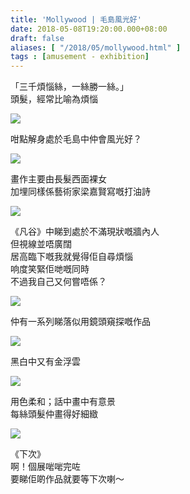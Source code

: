```yaml
---
title: 'Mollywood | 毛島風光好'
date: 2018-05-08T19:20:00.000+08:00
draft: false
aliases: [ "/2018/05/mollywood.html" ]
tags : [amusement - exhibition]
---
```


「三千煩惱絲，一絲勝一絲。」  
頭髮，經常比喻為煩惱  

![](/images/mollywood.jpg)

咁點解身處於毛島中仲會風光好？  

![](https://c1.staticflickr.com/1/945/41927903702_152e388b91_z.jpg)

畫作主要由長髮西面裸女  
加埋同樣係藝術家梁嘉賢寫嘅打油詩  

![](https://c1.staticflickr.com/1/946/41927903262_dc88938551_z.jpg)

《凡谷》中睇到處於不滿現狀嘅牆內人  
但視線並唔廣闊  
居高臨下嘅我就覺得佢自尋煩惱  
响度笑緊佢哋嘅同時  
不過我自己又何嘗唔係？  

![](https://c1.staticflickr.com/1/948/41253780244_4f45fce9b2_z.jpg)

仲有一系列睇落似用鏡頭窺探嘅作品  

![](https://c1.staticflickr.com/1/827/41253778644_96412c3912_z.jpg)

黑白中又有金浮雲  

![](https://c1.staticflickr.com/1/944/41253780074_587571f7d5_z.jpg)

用色柔和；話中畫中有意景  
每絲頭髮仲畫得好細緻  

![](https://c1.staticflickr.com/1/827/41927901852_19a29ab55a_z.jpg)

《下次》  
啊！個展啱啱完咗  
要睇佢啲作品就要等下次喇～